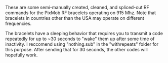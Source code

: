 These are some semi-manually created, cleaned, and spliced-out RF commands for the PixMob RF bracelets operating on 915 Mhz. Note that bracelets in countries other than the USA may operate on different frequencies.

The bracelets have a sleeping behavior that requires you to transmit a code repeatedly for up to ~30 seconds to "wake" them up after some time of inactivity. I reccomend using "nothing.sub" in the "withrepeats" folder for this purpose. After sending that for 30 seconds, the other codes will hopefully work.